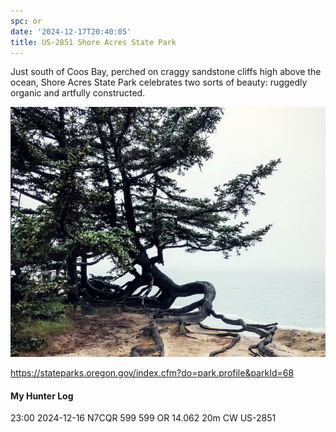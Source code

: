 ```yaml
---
spc: or
date: '2024-12-17T20:40:05'
title: US-2851 Shore Acres State Park
---
```


Just south of Coos Bay,  perched on craggy sandstone cliffs high above the ocean, Shore Acres State Park celebrates two sorts of beauty: ruggedly organic and artfully constructed.

![pasted_image.png](/static/pasted_image_0139.png)


https://stateparks.oregon.gov/index.cfm?do=park.profile&parkId=68

#### My Hunter Log
23:00    2024-12-16    N7CQR    599    599    OR    14.062    20m    CW    US-2851